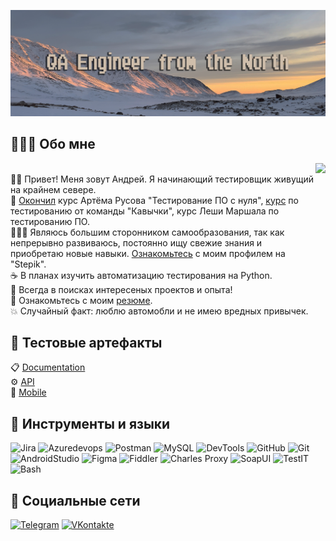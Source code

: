 ![Header](https://github.com/ArliSteel/arlisteel/blob/main/assets/36S9YUODTNk%20копия.png)
## 🧑🏼‍💻 Обо мне
<img align="right" src="https://i.pinimg.com/originals/60/6d/83/606d832d22e2db54a2946e1e83489a77.gif" height="210">

<br> 👋🏻 Привет! Меня зовут Андрей. Я начинающий тестировщик живущий на крайнем севере.
<br> 🎉 [Окончил](https://stepik.org/cert/2394432 "Сертификат") курс Артёма Русова "Тестирование ПО с нуля", [курс](
https://stepik.org/cert/2416172 "Сертификат") по тестированию от команды "Кавычки", курс Леши Маршала по тестированию ПО.
<br> 👨🏻‍🎓 Являюсь большим сторонником самообразования, так как непрерывно развиваюсь, постоянно ищу свежие знания и приобретаю новые навыки. [Ознакомьтесь](https://stepik.org/users/756977565/profile "Профиль") с моим профилем на "Stepik".
<br> ☕ В планах изучить автоматизацию тестирования на Python.
<br> 🔦 Всегда в поисках интересеных проектов и опыта!
<br> 📑 Ознакомьтесь с моим [резюме](https://www.cqf.su/img/in-construct.png).
<br> 💥 Случайный факт: люблю автомобли и не имею вредных привычек.
## 💼 Тестовые артефакты
📋 [Documentation](https://github.com/ArliSteel/technical_review)
<br>⚙️ [API](https://github.com/ArliSteel/API)
<br>📱 [Mobile](https://github.com/ArliSteel/Mobile)
## 🔧 Инструменты  и языки
![Jira](https://img.shields.io/badge/Jira-CFBEAB?style=for-the-badge&logo=Jira&logoColor=1D7AFC)
![Azuredevops](https://img.shields.io/badge/Azuredevops-CFBEAB?style=for-the-badge&logo=Azuredevops&logoColor=0074CF)
![Postman](https://img.shields.io/badge/Postman-CFBEAB?style=for-the-badge&logo=postman&logoColor=F66935)
![MySQL](https://img.shields.io/badge/MySQL-CFBEAB?style=for-the-badge&logo=MySQL&logoColor=010101)
![DevTools](https://img.shields.io/badge/DevTools-CFBEAB?style=for-the-badge&logo=googlechrome&logoColor=3E80EE)
![GitHub](https://img.shields.io/badge/GitHub-CFBEAB?style=for-the-badge&logo=GitHub&logoColor=000000)
![Git](https://img.shields.io/badge/git-CFBEAB?style=for-the-badge&logo=git&logoColor=#F74E28)
![AndroidStudio](https://img.shields.io/badge/AndroidStudio-CFBEAB?style=for-the-badge&logo=Androidstudio&logoColor=81B34D)
![Figma](https://img.shields.io/badge/figma-CFBEAB?style=for-the-badge&logo=figma&logoColor=FFFFFF)
![Fiddler](https://img.shields.io/badge/Fiddler-CFBEAB?style=for-the-badge)
![Charles Proxy](https://img.shields.io/badge/Charles_Proxy-CFBEAB?style=for-the-badge)
![SoapUI](https://img.shields.io/badge/SoapUI-CFBEAB?style=for-the-badge)
![TestIT](https://img.shields.io/badge/TestIT-CFBEAB?style=for-the-badge)
![Bash](https://img.shields.io/badge/Bash-CFBEAB?style=for-the-badge)
## 🤝 Социальные сети
[![Telegram](https://img.shields.io/badge/Telegram-CFBEAB?style=for-the-badge&logo=Telegram&logoColor=№2193CD)](https://t.me/arlisteel)
[![VKontakte](https://img.shields.io/badge/VKontakte-CFBEAB?style=for-the-badge&logo=VK&logoColor=0078FF)](https://vk.com/iamsupersex)
